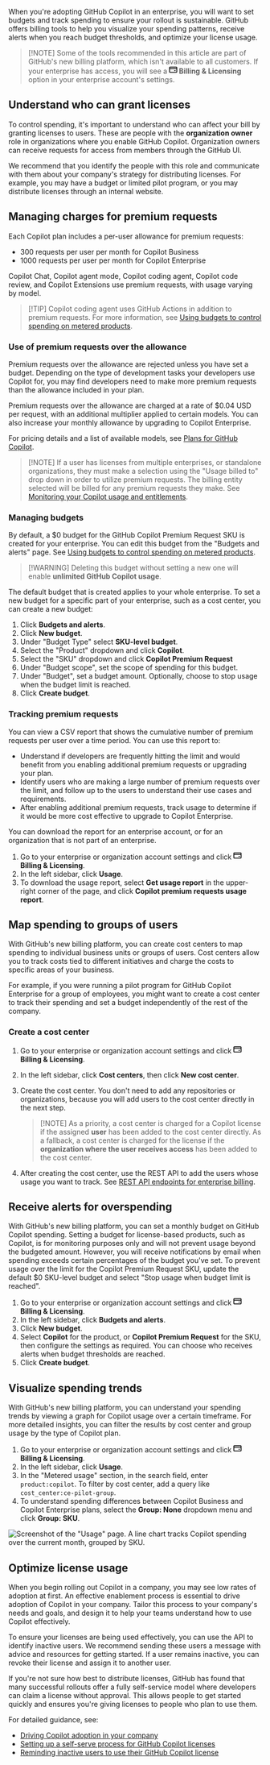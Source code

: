 When you're adopting GitHub Copilot in an enterprise, you will want to set budgets and track spending to ensure your rollout is sustainable. GitHub offers billing tools to help you visualize your spending patterns, receive alerts when you reach budget thresholds, and optimize your license usage.

> \[!NOTE] Some of the tools recommended in this article are part of GitHub's new billing platform, which isn't available to all customers. If your enterprise has access, you will see a **<svg version="1.1" width="16" height="16" viewBox="0 0 16 16" class="octicon octicon-credit-card" aria-label="credit-card" role="img"><path d="M10.75 9a.75.75 0 0 0 0 1.5h1.5a.75.75 0 0 0 0-1.5h-1.5Z"></path><path d="M0 3.75C0 2.784.784 2 1.75 2h12.5c.966 0 1.75.784 1.75 1.75v8.5A1.75 1.75 0 0 1 14.25 14H1.75A1.75 1.75 0 0 1 0 12.25ZM14.5 6.5h-13v5.75c0 .138.112.25.25.25h12.5a.25.25 0 0 0 .25-.25Zm0-2.75a.25.25 0 0 0-.25-.25H1.75a.25.25 0 0 0-.25.25V5h13Z"></path></svg> Billing & Licensing** option in your enterprise account's settings.

## Understand who can grant licenses

To control spending, it's important to understand who can affect your bill by granting licenses to users. These are people with the **organization owner** role in organizations where you enable GitHub Copilot. Organization owners can receive requests for access from members through the GitHub UI.

We recommend that you identify the people with this role and communicate with them about your company's strategy for distributing licenses. For example, you may have a budget or limited pilot program, or you may distribute licenses through an internal website.

## Managing charges for premium requests

Each Copilot plan includes a per-user allowance for premium requests:

* 300 requests per user per month for Copilot Business
* 1000 requests per user per month for Copilot Enterprise

Copilot Chat, Copilot agent mode, Copilot coding agent, Copilot code review, and Copilot Extensions use premium requests, with usage varying by model.

> \[!TIP]
> Copilot coding agent uses GitHub Actions in addition to premium requests. For more information, see [Using budgets to control spending on metered products](/en/enterprise-cloud@latest/billing/managing-billing-for-your-products/managing-billing-for-github-actions/managing-your-spending-limit-for-github-actions).

### Use of premium requests over the allowance

Premium requests over the allowance are rejected unless you have set a budget. Depending on the type of development tasks your developers use Copilot for, you may find developers need to make more premium requests than the allowance included in your plan.

Premium requests over the allowance are charged at a rate of $0.04 USD per request, with an additional multiplier applied to certain models. You can also increase your monthly allowance by upgrading to Copilot Enterprise.

For pricing details and a list of available models, see [Plans for GitHub Copilot](/en/enterprise-cloud@latest/copilot/about-github-copilot/subscription-plans-for-github-copilot#comparing-copilot-plans).

> \[!NOTE]
> If a user has licenses from multiple enterprises, or standalone organizations, they must make a selection using the "Usage billed to" drop down in order to utilize premium requests. The billing entity selected will be billed for any premium requests they make. See [Monitoring your Copilot usage and entitlements](/en/enterprise-cloud@latest/copilot/managing-copilot/monitoring-usage-and-entitlements/monitoring-your-copilot-usage-and-entitlements#managing-premium-request-billing-with-multiple-copilot-licenses).

### Managing budgets

By default, a $0 budget for the GitHub Copilot Premium Request SKU is created for your enterprise. You can edit this budget from the "Budgets and alerts" page. See [Using budgets to control spending on metered products](/en/enterprise-cloud@latest/billing/managing-your-billing/using-budgets-control-spending).

> \[!WARNING] Deleting this budget without setting a new one will enable **unlimited GitHub Copilot usage**.

The default budget that is created applies to your whole enterprise. To set a new budget for a specific part of your enterprise, such as a cost center, you can create a new budget:

1. Click **Budgets and alerts**.
2. Click **New budget**.
3. Under "Budget Type" select **SKU-level budget**.
4. Select the "Product" dropdown and click **Copilot**.
5. Select the "SKU" dropdown and click **Copilot Premium Request**
6. Under "Budget scope", set the scope of spending for this budget.
7. Under "Budget", set a budget amount. Optionally, choose to stop usage when the budget limit is reached.
8. Click **Create budget**.

### Tracking premium requests

You can view a CSV report that shows the cumulative number of premium requests per user over a time period. You can use this report to:

* Understand if developers are frequently hitting the limit and would benefit from you enabling additional premium requests or upgrading your plan.
* Identify users who are making a large number of premium requests over the limit, and follow up to the users to understand their use cases and requirements.
* After enabling additional premium requests, track usage to determine if it would be more cost effective to upgrade to Copilot Enterprise.

You can download the report for an enterprise account, or for an organization that is not part of an enterprise.

1. Go to your enterprise or organization account settings and click **<svg version="1.1" width="16" height="16" viewBox="0 0 16 16" class="octicon octicon-credit-card" aria-label="credit-card" role="img"><path d="M10.75 9a.75.75 0 0 0 0 1.5h1.5a.75.75 0 0 0 0-1.5h-1.5Z"></path><path d="M0 3.75C0 2.784.784 2 1.75 2h12.5c.966 0 1.75.784 1.75 1.75v8.5A1.75 1.75 0 0 1 14.25 14H1.75A1.75 1.75 0 0 1 0 12.25ZM14.5 6.5h-13v5.75c0 .138.112.25.25.25h12.5a.25.25 0 0 0 .25-.25Zm0-2.75a.25.25 0 0 0-.25-.25H1.75a.25.25 0 0 0-.25.25V5h13Z"></path></svg> Billing & Licensing**.
2. In the left sidebar, click **Usage**.
3. To download the usage report, select **Get usage report** in the upper-right corner of the page, and click **Copilot premium requests usage report**.

## Map spending to groups of users

With GitHub's new billing platform, you can create cost centers to map spending to individual business units or groups of users. Cost centers allow you to track costs tied to different initiatives and charge the costs to specific areas of your business.

For example, if you were running a pilot program for GitHub Copilot Enterprise for a group of employees, you might want to create a cost center to track their spending and set a budget independently of the rest of the company.

### Create a cost center

1. Go to your enterprise or organization account settings and click **<svg version="1.1" width="16" height="16" viewBox="0 0 16 16" class="octicon octicon-credit-card" aria-label="credit-card" role="img"><path d="M10.75 9a.75.75 0 0 0 0 1.5h1.5a.75.75 0 0 0 0-1.5h-1.5Z"></path><path d="M0 3.75C0 2.784.784 2 1.75 2h12.5c.966 0 1.75.784 1.75 1.75v8.5A1.75 1.75 0 0 1 14.25 14H1.75A1.75 1.75 0 0 1 0 12.25ZM14.5 6.5h-13v5.75c0 .138.112.25.25.25h12.5a.25.25 0 0 0 .25-.25Zm0-2.75a.25.25 0 0 0-.25-.25H1.75a.25.25 0 0 0-.25.25V5h13Z"></path></svg> Billing & Licensing**.

2. In the left sidebar, click **Cost centers**, then click **New cost center**.

3. Create the cost center. You don't need to add any repositories or organizations, because you will add users to the cost center directly in the next step.

   > \[!NOTE] As a priority, a cost center is charged for a Copilot license if the assigned **user** has been added to the cost center directly. As a fallback, a cost center is charged for the license if the **organization where the user receives access** has been added to the cost center.

4. After creating the cost center, use the REST API to add the users whose usage you want to track. See [REST API endpoints for enterprise billing](/en/enterprise-cloud@latest/rest/enterprise-admin/billing#add-users-to-a-cost-center).

## Receive alerts for overspending

With GitHub's new billing platform, you can set a monthly budget on GitHub Copilot spending. Setting a budget for license-based products, such as Copilot, is for monitoring purposes only and will not prevent usage beyond the budgeted amount. However, you will receive notifications by email when spending exceeds certain percentages of the budget you've set. To prevent usage over the limit for the Copilot Premium Request SKU, update the default $0 SKU-level budget and select "Stop usage when budget limit is reached".

1. Go to your enterprise or organization account settings and click **<svg version="1.1" width="16" height="16" viewBox="0 0 16 16" class="octicon octicon-credit-card" aria-label="credit-card" role="img"><path d="M10.75 9a.75.75 0 0 0 0 1.5h1.5a.75.75 0 0 0 0-1.5h-1.5Z"></path><path d="M0 3.75C0 2.784.784 2 1.75 2h12.5c.966 0 1.75.784 1.75 1.75v8.5A1.75 1.75 0 0 1 14.25 14H1.75A1.75 1.75 0 0 1 0 12.25ZM14.5 6.5h-13v5.75c0 .138.112.25.25.25h12.5a.25.25 0 0 0 .25-.25Zm0-2.75a.25.25 0 0 0-.25-.25H1.75a.25.25 0 0 0-.25.25V5h13Z"></path></svg> Billing & Licensing**.
2. In the left sidebar, click **Budgets and alerts**.
3. Click **New budget**.
4. Select **Copilot** for the product, or **Copilot Premium Request** for the SKU, then configure the settings as required. You can choose who receives alerts when budget thresholds are reached.
5. Click **Create budget**.

## Visualize spending trends

With GitHub's new billing platform, you can understand your spending trends by viewing a graph for Copilot usage over a certain timeframe. For more detailed insights, you can filter the results by cost center and group usage by the type of Copilot plan.

1. Go to your enterprise or organization account settings and click **<svg version="1.1" width="16" height="16" viewBox="0 0 16 16" class="octicon octicon-credit-card" aria-label="credit-card" role="img"><path d="M10.75 9a.75.75 0 0 0 0 1.5h1.5a.75.75 0 0 0 0-1.5h-1.5Z"></path><path d="M0 3.75C0 2.784.784 2 1.75 2h12.5c.966 0 1.75.784 1.75 1.75v8.5A1.75 1.75 0 0 1 14.25 14H1.75A1.75 1.75 0 0 1 0 12.25ZM14.5 6.5h-13v5.75c0 .138.112.25.25.25h12.5a.25.25 0 0 0 .25-.25Zm0-2.75a.25.25 0 0 0-.25-.25H1.75a.25.25 0 0 0-.25.25V5h13Z"></path></svg> Billing & Licensing**.
2. In the left sidebar, click **Usage**.
3. In the "Metered usage" section, in the search field, enter `product:copilot`. To filter by cost center, add a query like `cost_center:ce-pilot-group`.
4. To understand spending differences between Copilot Business and Copilot Enterprise plans, select the **Group: None** dropdown menu and click **Group: SKU**.

![Screenshot of the "Usage" page. A line chart tracks Copilot spending over the current month, grouped by SKU.](/assets/images/help/copilot/track-spending.png)

## Optimize license usage

When you begin rolling out Copilot in a company, you may see low rates of adoption at first. An effective enablement process is essential to drive adoption of Copilot in your company. Tailor this process to your company's needs and goals, and design it to help your teams understand how to use Copilot effectively.

To ensure your licenses are being used effectively, you can use the API to identify inactive users. We recommend sending these users a message with advice and resources for getting started. If a user remains inactive, you can revoke their license and assign it to another user.

If you're not sure how best to distribute licenses, GitHub has found that many successful rollouts offer a fully self-service model where developers can claim a license without approval. This allows people to get started quickly and ensures you're giving licenses to people who plan to use them.

For detailed guidance, see:

* [Driving Copilot adoption in your company](/en/enterprise-cloud@latest/copilot/rolling-out-github-copilot-at-scale/driving-copilot-adoption-in-your-company)
* [Setting up a self-serve process for GitHub Copilot licenses](/en/enterprise-cloud@latest/copilot/rolling-out-github-copilot-at-scale/setting-up-a-self-serve-process-for-github-copilot-licenses)
* [Reminding inactive users to use their GitHub Copilot license](/en/enterprise-cloud@latest/copilot/rolling-out-github-copilot-at-scale/reminding-inactive-users)